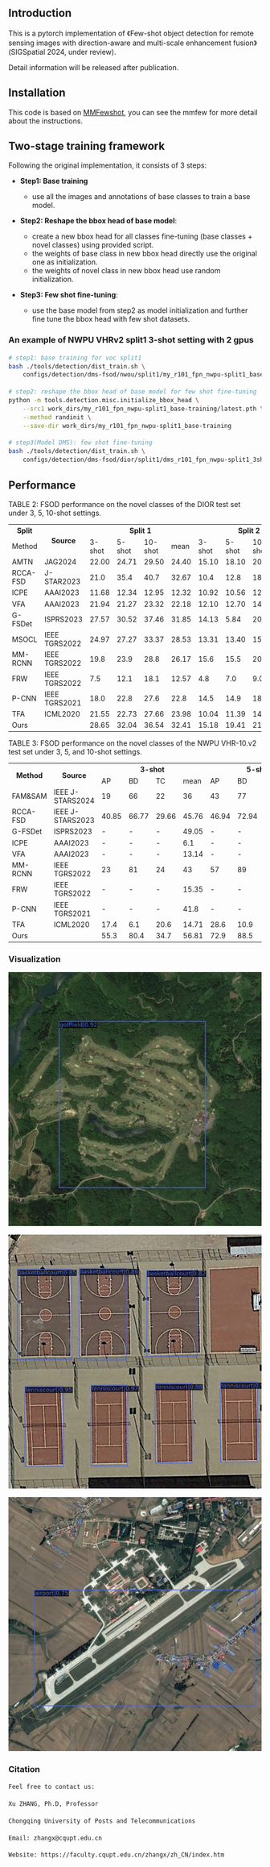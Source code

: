 ## Introduction

This is a pytorch implementation of 《Few-shot object detection for remote sensing images with direction-aware and multi-scale enhancement fusion》(SIGSpatial 2024, under review).

Detail information will be released after publication.

## Installation
This code is based on [MMFewshot](https://github.com/open-mmlab/mmfewshot), you can see the mmfew for more detail about the instructions.


## Two-stage training framework


 Following the original implementation, it consists of 3 steps:
- **Step1: Base training**
   - use all the images and annotations of base classes to train a base model.

- **Step2: Reshape the bbox head of base model**:
   - create a new bbox head for all classes fine-tuning (base classes + novel classes) using provided script.
   - the weights of base class in new bbox head directly use the original one as initialization.
   - the weights of novel class in new bbox head use random initialization.

- **Step3: Few shot fine-tuning**:
   - use the base model from step2 as model initialization and further fine tune the bbox head with few shot datasets.


### An example of NWPU VHRv2 split1 3-shot setting with 2 gpus

```bash
# step1: base training for voc split1
bash ./tools/detection/dist_train.sh \
    configs/detection/dms-fsod/nwou/split1/my_r101_fpn_nwpu-split1_base-training.py 2

# step2: reshape the bbox head of base model for few shot fine-tuning
python -m tools.detection.misc.initialize_bbox_head \
    --src1 work_dirs/my_r101_fpn_nwpu-split1_base-training/latest.pth \
    --method randinit \
    --save-dir work_dirs/my_r101_fpn_nwpu-split1_base-training

# step3(Model DMS): few shot fine-tuning
bash ./tools/detection/dist_train.sh \
    configs/detection/dms-fsod/dior/split1/dms_r101_fpn_nwpu-split1_3shot-fine-tuning.py 2
```

## Performance

TABLE 2: FSOD performance on the novel classes of the DIOR test set under 3, 5, 10-shot settings.
<table style="width:100%;">
  <tr>
    <th rowspan="1">Split</th>
    <th rowspan="2">Source</th>
    <th colspan="4">Split 1</th>
    <th colspan="4">Split 2</th>
    <th colspan="4">Split 3</th>
    <th colspan="4">Split 4</th>
  </tr>
  <tr>
    <td>Method</td>
    <td>3-shot</td>
    <td>5-shot</td>
    <td>10-shot</td>
    <td>mean</td>
    <td>3-shot</td>
    <td>5-shot</td>
    <td>10-shot</td>
    <td>mean</td>
    <td>3-shot</td>
    <td>5-shot</td>
    <td>10-shot</td>
    <td>mean</td>
   <td>3-shot</td>
    <td>5-shot</td>
    <td>10-shot</td>
    <td>mean</td>
  </tr>
   <tr>
    <td>AMTN</td>
    <td>JAG2024</td>
    <td>22.00</td>
    <td>24.71</td>
    <td>29.50</td>
    <td>24.40</td>
    <td>15.10</td>
    <td>18.10</td>
    <td>20.60</td>
    <td>17.93</td>
    <td>18.50</td>
    <td>20.50</td>
    <td>23.70</td>
   <td>20.90</td>
    <td>-</td>
    <td>-</td>
    <td>-</td>
    <td>-</td>
  </tr>
   <tr>
    <td>RCCA-FSD</td>
    <td>J-STAR2023</td>
    <td>21.0</td>
    <td>35.4</td>
    <td>40.7</td>
    <td>32.67</td>
    <td>10.4</td>
    <td>12.8</td>
    <td>18.3</td>
    <td>13.83</td>
    <td>19.8</td>
    <td>22.9</td>
    <td>25.3</td>
   <td>22.67</td>
    <td>11.4</td>
    <td>20.4</td>
    <td>27.9</td>
     <td>19.9</td>
  </tr>
   <tr>
    <td>ICPE</td>
    <td>AAAI2023</td>
    <td>11.68</td>
    <td>12.34</td>
    <td>12.95</td>
    <td>12.32</td>
    <td>10.92</td>
    <td>10.56</td>
    <td>12.39</td>
    <td>11.29</td>
    <td>10.56</td>
    <td>11.21</td>
    <td>12.38</td>
   <td>11.38</td>
    <td>14.45</td>
    <td>14.52</td>
    <td>15.95</td>
     <td>14.97</td>
  </tr>
   <tr>
    <td>VFA</td>
    <td>AAAI2023</td>
    <td>21.94</td>
    <td>21.27</td>
    <td>23.32</td>
    <td>22.18</td>
    <td>12.10</td>
    <td>12.70</td>
    <td>14.72</td>
    <td>13.17</td>
    <td>11.97</td>
    <td>13.19</td>
    <td>15.45</td>
   <td>13.54</td>
    <td>15.52</td>
    <td>17.76</td>
    <td>18.62</td>
     <td>17.3</td>
  </tr>
   <tr>
    <td>G-FSDet</td>
    <td>ISPRS2023</td>
    <td>27.57</td>
    <td>30.52</td>
    <td>37.46</td>
    <td>31.85</td>
    <td>14.13</td>
    <td>5.84</td>
    <td>20.70</td>
    <td>13.56</td>
    <td>16.03</td>
    <td>23.25</td>
    <td>26.24</td>
   <td>21.84</td>
    <td>16.74</td>
    <td>21.03</td>
    <td>25.84</td>
     <td>21.2</td>
  </tr>
   <tr>
    <td>MSOCL</td>
    <td>IEEE TGRS2022</td>
    <td>24.97</td>
    <td>27.27</td>
    <td>33.37</td>
    <td>28.53</td>
    <td>13.31</td>
    <td>13.40</td>
    <td>15.00</td>
    <td>13.90</td>
    <td>13.11</td>
    <td>15.07</td>
    <td>23.39</td>
   <td>17.19</td>
    <td>10.40</td>
    <td>12.29</td>
    <td>16.64</td>
     <td>13.11</td>
  </tr>
   <tr>
    <td>MM-RCNN</td>
    <td>IEEE TGRS2022</td>
    <td>19.8</td>
    <td>23.9</td>
    <td>28.8</td>
    <td>26.17</td>
    <td>15.6</td>
    <td>15.5</td>
    <td>20.1</td>
    <td>17.07</td>
    <td>16.7</td>
    <td>19.7</td>
    <td>25.0</td>
   <td>20.47</td>
    <td>16.4</td>
    <td>18.7</td>
    <td>20.3</td>
     <td>18.47</td>
  </tr>
   <tr>
    <td>FRW</td>
    <td>IEEE TGRS2022</td>
    <td>7.5</td>
    <td>12.1</td>
    <td>18.1</td>
    <td>12.57</td>
    <td>4.8</td>
    <td>7.0</td>
    <td>9.0</td>
    <td>6.93</td>
    <td>7.8</td>
    <td>13.7</td>
    <td>13.8</td>
   <td>11.77</td>
    <td>3.7</td>
    <td>6.8</td>
    <td>7.2</td>
     <td>5.9</td>
  </tr>
   <tr>
    <td>P-CNN</td>
    <td>IEEE TGRS2021</td>
    <td>18.0</td>
    <td>22.8</td>
    <td>27.6</td>
    <td>22.8</td>
    <td>14.5</td>
    <td>14.9</td>
    <td>18.9</td>
    <td>16.1</td>
    <td>16.5</td>
    <td>18.8</td>
    <td>23.3</td>
   <td>19.53</td>
    <td>15.2</td>
    <td>17.5</td>
    <td>18.9</td>
     <td>17.2</td>
  </tr>
   <tr>
    <td>TFA</td>
    <td>ICML2020</td>
    <td>21.55</td>
    <td>22.73</td>
    <td>27.66</td>
    <td>23.98</td>
    <td>10.04</td>
    <td>11.39</td>
    <td>14.27</td>
    <td>11.9</td>
    <td>12.34</td>
    <td>13.81</td>
    <td>18.6</td>
   <td>14.92</td>
    <td>10.87</td>
    <td>15.23</td>
    <td>17.94</td>
     <td>14.68</td>
  </tr>
   <tr>
    <td>Ours</td>
    <td></td>
    <td>28.65</td>
    <td>32.04</td>
    <td>36.54</td>
    <td>32.41</td>
    <td>15.18</td>
    <td>19.41</td>
    <td>21.62</td>
    <td>18.74</td>
    <td>18.59</td>
    <td>24.66</td>
    <td>28.33</td>
    <td>23.86</td>
   <td>16.89</td>
    <td>21.22</td>
    <td>22.49</td>
    <td>20.2</td>
  </tr>
</table>

TABLE 3: FSOD performance on the novel classes of the NWPU VHR-10.v2 test set under 3, 5, and 10-shot settings.
<table style="width:100%;">
  <tr>
    <th rowspan="2">Method</th>
    <th rowspan="2">Source</th>
    <th colspan="4">3-shot</th>
    <th colspan="4">5-shot</th>
    <th colspan="4">10-shot</th>
  </tr>
  <tr>
    <td>AP</td>
    <td>BD</td>
    <td>TC</td>
    <td>mean</td>
    <td>AP</td>
    <td>BD</td>
    <td>TC</td>
    <td>mean</td>
    <td>AP</td>
    <td>BD</td>
    <td>TC</td>
    <td>mean</td>
  </tr>
  <tr>
    <td>FAM&SAM</td>
    <td>IEEE J-STARS2024</td>
    <td>19</td>
    <td>66</td>
    <td>22</td>
    <td>36</td>
    <td>43</td>
    <td>77</td>
    <td>37</td>
    <td>52</td>
    <td>56</td>
    <td>83</td>
    <td>57</td>
    <td>65</td>
  </tr>
  <tr>
    <td>RCCA-FSD</td>
    <td>IEEE J-STARS2023</td>
    <td>40.85</td>
    <td>66.77</td>
    <td>29.66</td>
    <td>45.76</td>
    <td>46.94</td>
    <td>72.94</td>
    <td>37.5</td>
    <td>52.46</td>
    <td>49.24</td>
    <td>71.8</td>
    <td>42.22</td>
    <td>54.42</td>
  </tr>
  <tr>
    <td>G-FSDet</td>
    <td>ISPRS2023</td>
    <td>-</td>
    <td>-</td>
    <td>-</td>
    <td>49.05</td>
    <td>-</td>
    <td>-</td>
    <td>-</td>
    <td>56.1</td>
    <td>-</td>
    <td>-</td>
    <td>-</td>
    <td>71.82</td>
  </tr>
   <tr>
    <td>ICPE</td>
    <td>AAAI2023</td>
    <td>-</td>
    <td>-</td>
    <td>-</td>
    <td>6.1</td>
    <td>-</td>
    <td>-</td>
    <td>-</td>
    <td>9.1</td>
    <td>-</td>
    <td>-</td>
    <td>-</td>
    <td>12.0</td>
  </tr>
   <tr>
    <td>VFA</td>
    <td>AAAI2023</td>
    <td>-</td>
    <td>-</td>
    <td>-</td>
    <td>13.14</td>
    <td>-</td>
    <td>-</td>
    <td>-</td>
    <td>15.08</td>
    <td>-</td>
    <td>-</td>
    <td>-</td>
    <td>13.89</td>
  </tr>
   <tr>
    <td>MM-RCNN</td>
    <td>IEEE TGRS2022</td>
    <td>23</td>
    <td>81</td>
    <td>24</td>
    <td>43</td>
    <td>57</td>
    <td>89</td>
    <td>21</td>
    <td>56</td>
    <td>63</td>
    <td>90</td>
    <td>51</td>
    <td>68</td>
  </tr>
   <tr>
    <td>FRW</td>
    <td>IEEE TGRS2022</td>
    <td>-</td>
    <td>-</td>
    <td>-</td>
    <td>15.35</td>
    <td>-</td>
    <td>-</td>
    <td>-</td>
    <td>16.24</td>
    <td>-</td>
    <td>-</td>
    <td>-</td>
    <td>24</td>
  </tr>
   <tr>
    <td>P-CNN</td>
    <td>IEEE TGRS2021</td>
    <td>-</td>
    <td>-</td>
    <td>-</td>
    <td>41.8</td>
    <td>-</td>
    <td>-</td>
    <td>-</td>
    <td>49.17</td>
    <td>-</td>
    <td>-</td>
    <td>-</td>
    <td>63.29</td>
  </tr>
   <tr>
    <td>TFA</td>
    <td>ICML2020</td>
    <td>17.4</td>
    <td>6.1</td>
    <td>20.6</td>
    <td>14.71</td>
    <td>28.6</td>
    <td>10.9</td>
    <td>20.1</td>
    <td>19.88</td>
    <td>34.2</td>
    <td>12.6</td>
    <td>21.0</td>
    <td>22.61</td>
  </tr>
   <tr>
    <td>Ours</td>
    <td></td>
    <td>55.3</td>
    <td>80.4</td>
    <td>34.7</td>
    <td>56.81</td>
    <td>72.9</td>
    <td>88.5</td>
    <td>40.1</td>
    <td>67.18</td>
    <td>84.0</td>
    <td>90.0</td>
    <td>46.8</td>
    <td>73.61</td>
  </tr>
</table>

### Visualization
<p align="center">
  <img src="https://github.com/CQRhinoZ/DAMSE/blob/main/Vis_20873.jpg">
</p>
<p align="center">
  <img src="https://github.com/CQRhinoZ/DAMSE/blob/main/Vis_11739.jpg">
</p>
<p align="center">
  <img src="https://github.com/CQRhinoZ/DAMSE/blob/main/Vis_20432.jpg">
</p>


### Citation
```bash
Feel free to contact us:

Xu ZHANG, Ph.D, Professor

Chongqing University of Posts and Telecommunications

Email: zhangx@cqupt.edu.cn

Website: https://faculty.cqupt.edu.cn/zhangx/zh_CN/index.htm
